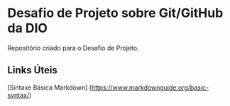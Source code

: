 # Desafio de Projeto sobre Git/GitHub da DIO
Repositório criado para o Desafio de Projeto.

## Links Úteis
[Sintaxe Básica Markdown] (https://www.markdownguide.org/basic-syntax/)
